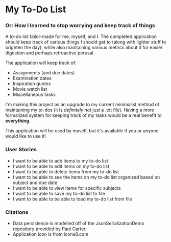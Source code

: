 # My To-Do List
### Or: How I learned to stop worrying and keep track of things

A to-do list tailor-made for me, myself, and I. The completed application should keep track of various things I should
get to (along with lighter stuff to brighten the day), while also maintaining various metrics about it for easier
digestion and perhaps retroactive perusal.

The application will keep track of:
- Assignments (and due dates)
- Examination dates
- Inspiration quotes
- Movie watch list
- Miscellaneous tasks

I'm making this project as an upgrade to my current minimalist method of maintaining my to-dos 
(it is *definitely not* just a .txt file). Having a more formalized system for keeping track of my tasks
would be a real benefit to **everything**.

This application will be used by myself, but it's available if you or anyone would like to use it!

### User Stories
- I want to be able to add items to my to-do list
- I want to be able to edit items on my to-do list
- I want to be able to delete items from my to-do list
- I want to be able to see the items on my to-do list organized based on subject and due date
- I want to be able to view items for specific subjects
- I want to be able to save my to-do list to file
- I want to be able to be able to load my to-do list from file

### Citations
- Data persistence is modelled off of the JsonSerializationDemo repository provided by Paul Carter.
- Application icon is from icons8.com